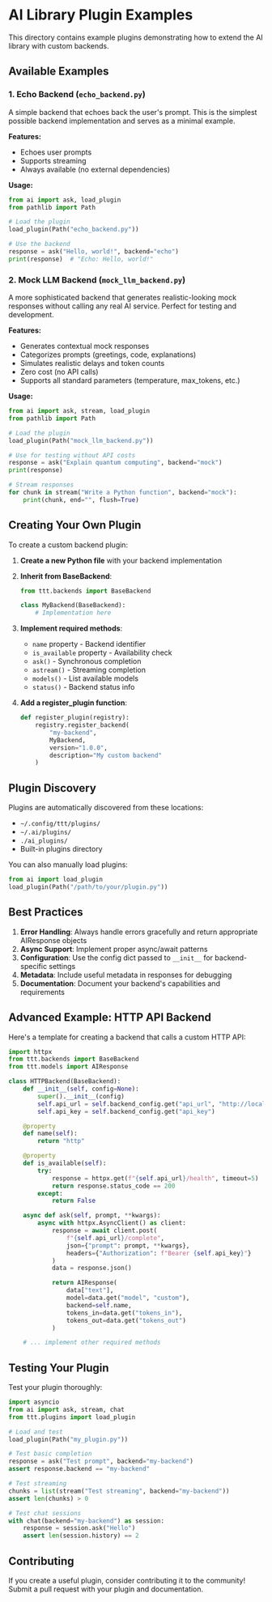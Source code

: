# AI Library Plugin Examples

This directory contains example plugins demonstrating how to extend the AI library with custom backends.

## Available Examples

### 1. Echo Backend (`echo_backend.py`)

A simple backend that echoes back the user's prompt. This is the simplest possible backend implementation and serves as a minimal example.

**Features:**
- Echoes user prompts
- Supports streaming
- Always available (no external dependencies)

**Usage:**
```python
from ai import ask, load_plugin
from pathlib import Path

# Load the plugin
load_plugin(Path("echo_backend.py"))

# Use the backend
response = ask("Hello, world!", backend="echo")
print(response)  # "Echo: Hello, world!"
```

### 2. Mock LLM Backend (`mock_llm_backend.py`)

A more sophisticated backend that generates realistic-looking mock responses without calling any real AI service. Perfect for testing and development.

**Features:**
- Generates contextual mock responses
- Categorizes prompts (greetings, code, explanations)
- Simulates realistic delays and token counts
- Zero cost (no API calls)
- Supports all standard parameters (temperature, max_tokens, etc.)

**Usage:**
```python
from ai import ask, stream, load_plugin
from pathlib import Path

# Load the plugin
load_plugin(Path("mock_llm_backend.py"))

# Use for testing without API costs
response = ask("Explain quantum computing", backend="mock")
print(response)

# Stream responses
for chunk in stream("Write a Python function", backend="mock"):
    print(chunk, end="", flush=True)
```

## Creating Your Own Plugin

To create a custom backend plugin:

1. **Create a new Python file** with your backend implementation
2. **Inherit from BaseBackend**:
   ```python
   from ttt.backends import BaseBackend

   class MyBackend(BaseBackend):
       # Implementation here
   ```

3. **Implement required methods**:
   - `name` property - Backend identifier
   - `is_available` property - Availability check
   - `ask()` - Synchronous completion
   - `astream()` - Streaming completion
   - `models()` - List available models
   - `status()` - Backend status info

4. **Add a register_plugin function**:
   ```python
   def register_plugin(registry):
       registry.register_backend(
           "my-backend",
           MyBackend,
           version="1.0.0",
           description="My custom backend"
       )
   ```

## Plugin Discovery

Plugins are automatically discovered from these locations:
- `~/.config/ttt/plugins/`
- `~/.ai/plugins/`
- `./ai_plugins/`
- Built-in plugins directory

You can also manually load plugins:
```python
from ai import load_plugin
load_plugin(Path("/path/to/your/plugin.py"))
```

## Best Practices

1. **Error Handling**: Always handle errors gracefully and return appropriate AIResponse objects
2. **Async Support**: Implement proper async/await patterns
3. **Configuration**: Use the config dict passed to `__init__` for backend-specific settings
4. **Metadata**: Include useful metadata in responses for debugging
5. **Documentation**: Document your backend's capabilities and requirements

## Advanced Example: HTTP API Backend

Here's a template for creating a backend that calls a custom HTTP API:

```python
import httpx
from ttt.backends import BaseBackend
from ttt.models import AIResponse

class HTTPBackend(BaseBackend):
    def __init__(self, config=None):
        super().__init__(config)
        self.api_url = self.backend_config.get("api_url", "http://localhost:8000")
        self.api_key = self.backend_config.get("api_key")

    @property
    def name(self):
        return "http"

    @property
    def is_available(self):
        try:
            response = httpx.get(f"{self.api_url}/health", timeout=5)
            return response.status_code == 200
        except:
            return False

    async def ask(self, prompt, **kwargs):
        async with httpx.AsyncClient() as client:
            response = await client.post(
                f"{self.api_url}/complete",
                json={"prompt": prompt, **kwargs},
                headers={"Authorization": f"Bearer {self.api_key}"}
            )
            data = response.json()

            return AIResponse(
                data["text"],
                model=data.get("model", "custom"),
                backend=self.name,
                tokens_in=data.get("tokens_in"),
                tokens_out=data.get("tokens_out")
            )

    # ... implement other required methods
```

## Testing Your Plugin

Test your plugin thoroughly:

```python
import asyncio
from ai import ask, stream, chat
from ttt.plugins import load_plugin

# Load and test
load_plugin(Path("my_plugin.py"))

# Test basic completion
response = ask("Test prompt", backend="my-backend")
assert response.backend == "my-backend"

# Test streaming
chunks = list(stream("Test streaming", backend="my-backend"))
assert len(chunks) > 0

# Test chat sessions
with chat(backend="my-backend") as session:
    response = session.ask("Hello")
    assert len(session.history) == 2
```

## Contributing

If you create a useful plugin, consider contributing it to the community! Submit a pull request with your plugin and documentation.
